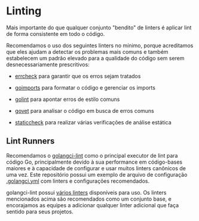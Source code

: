 # Linting

Mais importante do que qualquer conjunto "bendito" de linters é aplicar lint de forma consistente em todo o
código.

Recomendamos o uso dos seguintes linters no mínimo, porque acreditamos que eles
ajudam a detectar os problemas mais comuns e também estabelecem um padrão elevado para a qualidade do código sem serem desnecessariamente prescritivos:

- [errcheck] para garantir que os erros sejam tratados
- [goimports] para formatar o código e gerenciar os imports
- [golint] para apontar erros de estilo comuns
- [govet] para analisar o código em busca de erros comuns
- [staticcheck] para realizar várias verificações de análise estática

  [errcheck]: https://github.com/kisielk/errcheck
  [goimports]: https://godoc.org/golang.org/x/tools/cmd/goimports
  [golint]: https://github.com/golang/lint
  [govet]: https://golang.org/cmd/vet/
  [staticcheck]: https://staticcheck.io/

## Lint Runners

Recomendamos o [golangci-lint] como o principal executor de lint para código Go, principalmente devido
à sua performance em código-bases maiores e à capacidade de configurar e usar muitos
linters canônicos de uma vez. Este repositório possui um exemplo de arquivo de configuração [.golangci.yml] com linters e configurações recomendados.

golangci-lint possui [vários linters] disponíveis para uso. Os linters mencionados acima são
recomendados como um conjunto base, e encorajamos as equipes a adicionar qualquer linter adicional
que faça sentido para seus projetos.

  [golangci-lint]: https://github.com/golangci/golangci-lint
  [.golangci.yml]: https://github.com/uber-go/guide/blob/master/.golangci.yml
  [vários linters]: https://golangci-lint.run/usage/linters/
